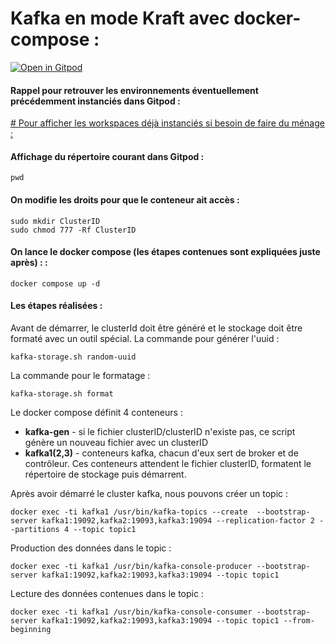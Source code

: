 # Kafka en mode Kraft avec docker-compose :


[![Open in Gitpod](https://gitpod.io/button/open-in-gitpod.svg)](https://gitpod.io/#https://github.com/crystalloide/kafka-kraft
)

#### Rappel pour retrouver les environnements éventuellement précédemment instanciés dans Gitpod :
[# Pour afficher les workspaces déjà instanciés si besoin de faire du ménage :](https://gitpod.io/workspaces)

#### Affichage du répertoire courant dans Gitpod : 

    pwd

#### On modifie les droits pour que le conteneur ait accès :  

    sudo mkdir ClusterID
    sudo chmod 777 -Rf ClusterID
    
#### On lance le docker compose (les étapes contenues sont expliquées juste après) : : 

    docker compose up -d

#### Les étapes réalisées : 

Avant de démarrer, le clusterId doit être généré et le stockage doit être formaté avec un outil spécial. La commande pour générer l'uuid :

    kafka-storage.sh random-uuid

La commande pour le formatage :

    kafka-storage.sh format

Le docker compose définit 4 conteneurs :

- **kafka-gen** - si le fichier clusterID/clusterID n'existe pas, ce script génère un nouveau fichier avec un clusterID
- **kafka1(2,3)** - conteneurs kafka, chacun d'eux sert de broker et de contrôleur. Ces conteneurs attendent le fichier clusterID, formatent le répertoire de stockage puis démarrent.


Après avoir démarré le cluster kafka, nous pouvons créer un topic :

    docker exec -ti kafka1 /usr/bin/kafka-topics --create  --bootstrap-server kafka1:19092,kafka2:19093,kafka3:19094 --replication-factor 2 --partitions 4 --topic topic1

Production des données dans le topic :

    docker exec -ti kafka1 /usr/bin/kafka-console-producer --bootstrap-server kafka1:19092,kafka2:19093,kafka3:19094 --topic topic1

Lecture des données contenues dans le topic :

`docker exec -ti kafka1 /usr/bin/kafka-console-consumer --bootstrap-server kafka1:19092,kafka2:19093,kafka3:19094 --topic topic1 --from-beginning`
